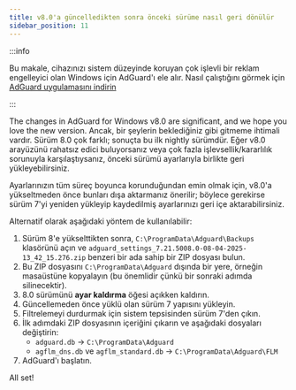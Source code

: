 ```yaml
---
title: v8.0'a güncelledikten sonra önceki sürüme nasıl geri dönülür
sidebar_position: 11
---
```


:::info

Bu makale, cihazınızı sistem düzeyinde koruyan çok işlevli bir reklam engelleyici olan Windows için AdGuard'ı ele alır. Nasıl çalıştığını görmek için [AdGuard uygulamasını indirin](https://agrd.io/download-kb-adblock)

:::

The changes in AdGuard for Windows v8.0 are significant, and we hope you love the new version. Ancak, bir şeylerin beklediğiniz gibi gitmeme ihtimali vardır. Sürüm 8.0 çok farklı; sonuçta bu ilk nightly sürümdür. Eğer v8.0 arayüzünü rahatsız edici buluyorsanız veya çok fazla işlevsellik/kararlılık sorunuyla karşılaştıysanız, önceki sürümü ayarlarıyla birlikte geri yükleyebilirsiniz.

Ayarlarınızın tüm süreç boyunca korunduğundan emin olmak için, v8.0'a yükseltmeden önce bunları dışa aktarmanız önerilir; böylece gerekirse sürüm 7'yi yeniden yükleyip kaydedilmiş ayarlarınızı geri içe aktarabilirsiniz.

Alternatif olarak aşağıdaki yöntem de kullanılabilir:

1. Sürüm 8'e yükselttikten sonra, `C:\ProgramData\Adguard\Backups` klasörünü açın ve `adguard_settings_7.21.5008.0-08-04-2025-13_42_15.276.zip` benzeri bir ada sahip bir ZIP dosyası bulun.
2. Bu ZIP dosyasını `C:\ProgramData\Adguard` dışında bir yere, örneğin masaüstüne kopyalayın (bu önemlidir çünkü bir sonraki adımda silinecektir).
3. 8.0 sürümünü **ayar kaldırma** öğesi açıkken kaldırın.
4. Güncellemeden önce yüklü olan sürüm 7 yapısını yükleyin.
5. Filtrelemeyi durdurmak için sistem tepsisinden sürüm 7'den çıkın.
6. İlk adımdaki ZIP dosyasının içeriğini çıkarın ve aşağıdaki dosyaları değiştirin:
   - `adguard.db` → `C:\ProgramData\Adguard`
   - `agflm_dns.db` ve `agflm_standard.db` → `C:\ProgramData\Adguard\FLM`
7. AdGuard'ı başlatın.

All set!
